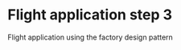 Flight application step 3
===========================================

Flight application using the factory design pattern
